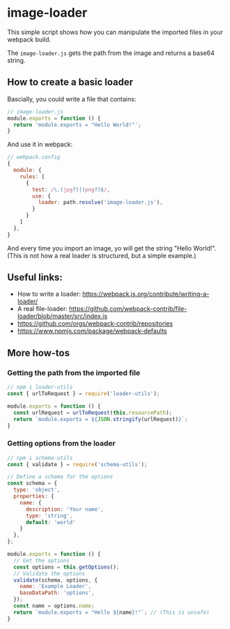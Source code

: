 # image-loader
This simple script shows how you can manipulate the imported files in your webpack build.

The `image-loader.js` gets the path from the image and returns a base64 string.

## How to create a basic loader

Bascially, you could write a file that contains:
```js
// image-loader.js
module.exports = function () {
  return 'module.exports = "Hello World!"';
}
```
And use it in webpack:
```js
// webpack.config
{
  module: {
    rules: [
      {
        test: /\.(jpg?)|(png?)$/,
        use: {
          loader: path.resolve('image-loader.js'),
        }
      }
    ]
  },
}
```

And every time you import an image, yo will get the string "Hello World!".<br>
(This is not how a real loader is structured, but a simple example.)

## Useful links:
- How to write a loader: https://webpack.js.org/contribute/writing-a-loader/
- A real file-loader: https://github.com/webpack-contrib/file-loader/blob/master/src/index.js
- https://github.com/orgs/webpack-contrib/repositories
- https://www.npmjs.com/package/webpack-defaults

## More how-tos

### Getting the path from the imported file
```js
// npm i loader-utils
const { urlToRequest } = require('loader-utils');

module.exports = function () {
  const urlRequest = urlToRequest(this.resourcePath);
  return `module.exports = ${JSON.stringify(urlRequest)}`;
}
```

### Getting options from the loader
```js
// npm i schema-utils
const { validate } = require('schema-utils');

// Define a schema for the options
const schema = {
  type: 'object',
  properties: {
    name: {
      description: 'Your name',
      type: 'string',
      default: 'world'
    }
  },
};

module.exports = function () {
  // Get the options
  const options = this.getOptions();
  // Validate the options
  validate(schema, options, {
    name: 'Example Loader',
    baseDataPath: 'options',
  });
  const name = options.name;
  return `module.exports = "Hello ${name}!"`; // (This is unsafe)
}
```